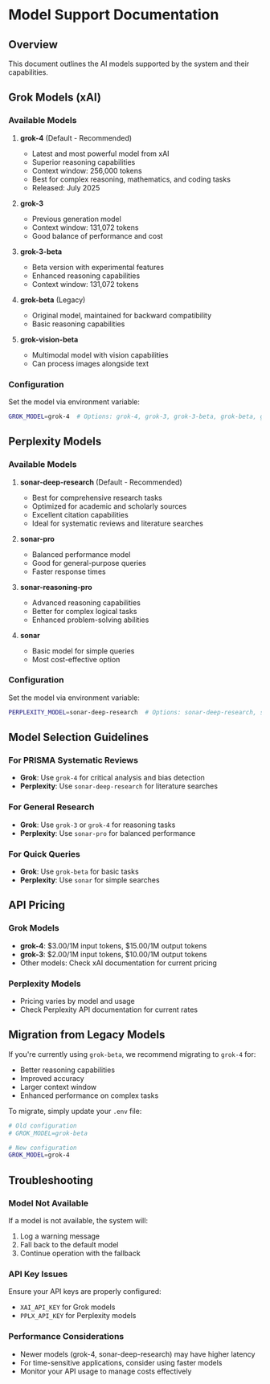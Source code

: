 # Model Support Documentation

## Overview

This document outlines the AI models supported by the system and their capabilities.

## Grok Models (xAI)

### Available Models

1. **grok-4** (Default - Recommended)
   - Latest and most powerful model from xAI
   - Superior reasoning capabilities
   - Context window: 256,000 tokens
   - Best for complex reasoning, mathematics, and coding tasks
   - Released: July 2025

2. **grok-3**
   - Previous generation model
   - Context window: 131,072 tokens
   - Good balance of performance and cost

3. **grok-3-beta**
   - Beta version with experimental features
   - Enhanced reasoning capabilities
   - Context window: 131,072 tokens

4. **grok-beta** (Legacy)
   - Original model, maintained for backward compatibility
   - Basic reasoning capabilities

5. **grok-vision-beta**
   - Multimodal model with vision capabilities
   - Can process images alongside text

### Configuration

Set the model via environment variable:
```bash
GROK_MODEL=grok-4  # Options: grok-4, grok-3, grok-3-beta, grok-beta, grok-vision-beta
```

## Perplexity Models

### Available Models

1. **sonar-deep-research** (Default - Recommended)
   - Best for comprehensive research tasks
   - Optimized for academic and scholarly sources
   - Excellent citation capabilities
   - Ideal for systematic reviews and literature searches

2. **sonar-pro**
   - Balanced performance model
   - Good for general-purpose queries
   - Faster response times

3. **sonar-reasoning-pro**
   - Advanced reasoning capabilities
   - Better for complex logical tasks
   - Enhanced problem-solving abilities

4. **sonar**
   - Basic model for simple queries
   - Most cost-effective option

### Configuration

Set the model via environment variable:
```bash
PERPLEXITY_MODEL=sonar-deep-research  # Options: sonar-deep-research, sonar-pro, sonar-reasoning-pro, sonar
```

## Model Selection Guidelines

### For PRISMA Systematic Reviews
- **Grok**: Use `grok-4` for critical analysis and bias detection
- **Perplexity**: Use `sonar-deep-research` for literature searches

### For General Research
- **Grok**: Use `grok-3` or `grok-4` for reasoning tasks
- **Perplexity**: Use `sonar-pro` for balanced performance

### For Quick Queries
- **Grok**: Use `grok-beta` for basic tasks
- **Perplexity**: Use `sonar` for simple searches

## API Pricing

### Grok Models
- **grok-4**: $3.00/1M input tokens, $15.00/1M output tokens
- **grok-3**: $2.00/1M input tokens, $10.00/1M output tokens
- Other models: Check xAI documentation for current pricing

### Perplexity Models
- Pricing varies by model and usage
- Check Perplexity API documentation for current rates

## Migration from Legacy Models

If you're currently using `grok-beta`, we recommend migrating to `grok-4` for:
- Better reasoning capabilities
- Improved accuracy
- Larger context window
- Enhanced performance on complex tasks

To migrate, simply update your `.env` file:
```bash
# Old configuration
# GROK_MODEL=grok-beta

# New configuration
GROK_MODEL=grok-4
```

## Troubleshooting

### Model Not Available
If a model is not available, the system will:
1. Log a warning message
2. Fall back to the default model
3. Continue operation with the fallback

### API Key Issues
Ensure your API keys are properly configured:
- `XAI_API_KEY` for Grok models
- `PPLX_API_KEY` for Perplexity models

### Performance Considerations
- Newer models (grok-4, sonar-deep-research) may have higher latency
- For time-sensitive applications, consider using faster models
- Monitor your API usage to manage costs effectively